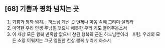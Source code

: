 ## [68] 기쁨과 평화 넘치는 곳

1) 기쁨과 평화 넘치는 하느님 계신 곳 언제나 마음 속에 그리며 살리라  
2) 미약한 우리 인생 주님을 찾으니 애틋한 우리 기도 들어주옵소서  
3) 이 세상 모든 행복 만족함 없으니 참된 행복의 근원 하느님뿐이리  
후렴: 우리의 모든 소망 이뤄지는 그곳 영원한 천상 행복 누리게 하소서
